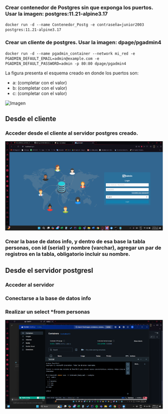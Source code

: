 ### Crear contenedor de Postgres sin que exponga los puertos. Usar la imagen: postgres:11.21-alpine3.17
```
docker run -d --name Contenedor_Postg -e contraseña=junior2003 postgres:11.21-alpine3.17
```
### Crear un cliente de postgres. Usar la imagen: dpage/pgadmin4
```
docker run -d --name pgadmin_container --network mi_red -e PGADMIN_DEFAULT_EMAIL=admin@example.com -e PGADMIN_DEFAULT_PASSWORD=admin -p 80:80 dpage/pgadmin4
```

La figura presenta el esquema creado en donde los puertos son:
- a: (completar con el valor)
- b: (completar con el valor)
- c: (completar con el valor)

![Imagen](img/esquema-ejercicio3.PNG)

## Desde el cliente
### Acceder desde el cliente al servidor postgres creado.

![Imagen](img/pgadmin_login.png)

### Crear la base de datos info, y dentro de esa base la tabla personas, con id (serial) y nombre (varchar), agregar un par de registros en la tabla, obligatorio incluir su nombre.

## Desde el servidor postgresl
### Acceder al servidor
### Conectarse a la base de datos info
### Realizar un select *from personas

![Imagen](img/select_personas.png)
